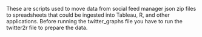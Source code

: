 These are scripts used to move data from social feed manager json zip files to spreadsheets that could be ingested into Tableau, R, and other applications. Before running the twitter_graphs
 file you have to run the twitter2r file to prepare the data.
